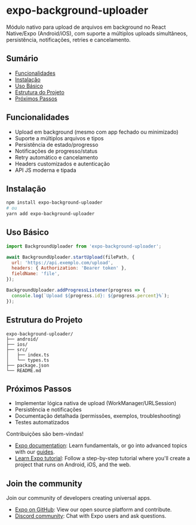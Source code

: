 # expo-background-uploader

Módulo nativo para upload de arquivos em background no React Native/Expo (Android/iOS), com suporte a múltiplos uploads simultâneos, persistência, notificações, retries e cancelamento.

## Sumário
- [Funcionalidades](#funcionalidades)
- [Instalação](#instalacao)
- [Uso Básico](#uso-basico)
- [Estrutura do Projeto](#estrutura-do-projeto)
- [Próximos Passos](#proximos-passos)

## Funcionalidades
- Upload em background (mesmo com app fechado ou minimizado)
- Suporte a múltiplos arquivos e tipos
- Persistência de estado/progresso
- Notificações de progresso/status
- Retry automático e cancelamento
- Headers customizados e autenticação
- API JS moderna e tipada

## Instalação
```bash
npm install expo-background-uploader
# ou
yarn add expo-background-uploader
```

## Uso Básico
```javascript
import BackgroundUploader from 'expo-background-uploader';

await BackgroundUploader.startUpload(filePath, {
  url: 'https://api.exemplo.com/upload',
  headers: { Authorization: 'Bearer token' },
  fieldName: 'file',
});

BackgroundUploader.addProgressListener(progress => {
  console.log(`Upload ${progress.id}: ${progress.percent}%`);
});
```

## Estrutura do Projeto
```
expo-background-uploader/
├── android/
├── ios/
├── src/
│   ├── index.ts
│   └── types.ts
├── package.json
└── README.md
```

## Próximos Passos
- Implementar lógica nativa de upload (WorkManager/URLSession)
- Persistência e notificações
- Documentação detalhada (permissões, exemplos, troubleshooting)
- Testes automatizados

Contribuições são bem-vindas!

- [Expo documentation](https://docs.expo.dev/): Learn fundamentals, or go into advanced topics with our [guides](https://docs.expo.dev/guides).
- [Learn Expo tutorial](https://docs.expo.dev/tutorial/introduction/): Follow a step-by-step tutorial where you'll create a project that runs on Android, iOS, and the web.

## Join the community

Join our community of developers creating universal apps.

- [Expo on GitHub](https://github.com/expo/expo): View our open source platform and contribute.
- [Discord community](https://chat.expo.dev): Chat with Expo users and ask questions.
